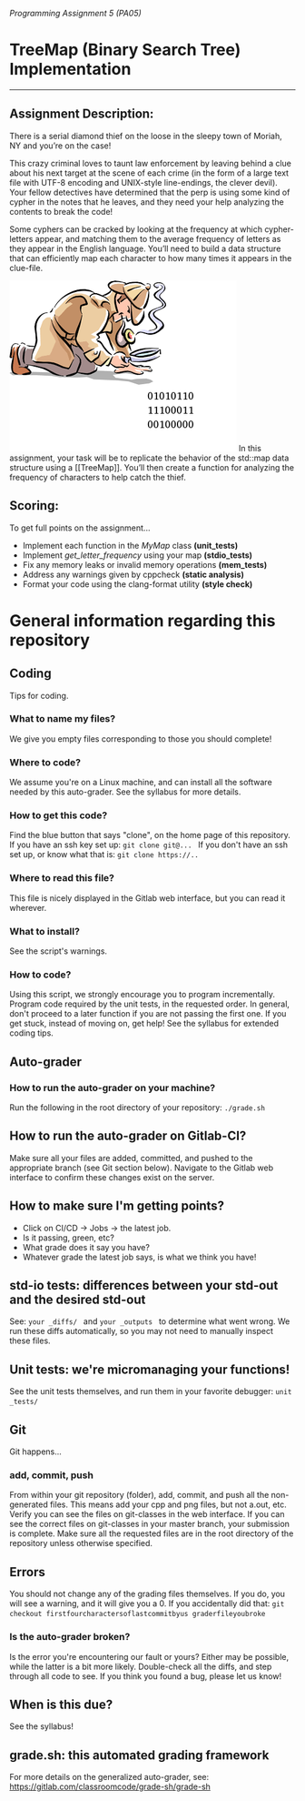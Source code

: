 
_Programming Assignment 5 (PA05)_

# TreeMap (Binary Search Tree) Implementation

--- 

## Assignment Description:

There is a serial diamond thief on the loose in the sleepy town of Moriah, NY and you’re on the case!

This crazy criminal loves to taunt law enforcement by leaving behind a clue about his next target at the scene of each crime (in the form of a large text file with UTF-8 encoding and UNIX-style line-endings, the clever devil). Your fellow detectives have determined that the perp is using some kind of cypher in the notes that he leaves, and they need your help analyzing the contents to break the code!

Some cyphers can be cracked by looking at the frequency at which cypher-letters appear, and matching them to the average frequency of letters as they appear in the English language. You’ll need to build a data structure that can efficiently map each character to how many times it appears in the clue-file.

![](detective.png)
In this assignment, your task will be to replicate the behavior of the std::map data structure using a [[TreeMap]]. You’ll then create a function for analyzing the frequency of characters to help catch the thief.

## Scoring:

To get full points on the assignment...
* Implement each function in the _MyMap_ class **(unit_tests)**
* Implement _get_letter_frequency_ using your map **(stdio_tests)**
* Fix any memory leaks or invalid memory operations **(mem_tests)**
* Address any warnings given by cppcheck **(static analysis)**
* Format your code using the clang-format utility **(style check)**


# General information regarding this repository

## Coding
Tips for coding.

### What to name my files?
We give you empty files corresponding to those you should complete!

### Where to code?
We assume you're on a Linux machine, and can install all the software needed by this auto-grader.
See the syllabus for more details.

### How to get this code?
Find the blue button that says "clone", on the home page of this repository.
If you have an ssh key set up:
 `git clone git@... `
If you don't have an ssh set up, or know what that is:
 `git clone https://.. `

### Where to read this file?
This file is nicely displayed in the Gitlab web interface, but you can read it wherever.

### What to install?
See the script's warnings.

### How to code?
Using this script, we strongly encourage you to program incrementally. 
Program code required by the unit tests, in the requested order. 
In general, don't proceed to a later function if you are not passing the first one.
If you get stuck, instead of moving on, get help!
See the syllabus for extended coding tips.

## Auto-grader

### How to run the auto-grader on your machine?
Run the following in the root directory of your repository:
 `./grade.sh `

## How to run the auto-grader on Gitlab-CI?
Make sure all your files are added, committed, and pushed to the appropriate branch (see Git section below).
Navigate to the Gitlab web interface to confirm these changes exist on the server.

## How to make sure I'm getting points?
 * Click on CI/CD -> Jobs -> the latest job.
 * Is it passing, green, etc? 
 * What grade does it say you have?
 * Whatever grade the latest job says, is what we think you have!

## std-io tests: differences between your std-out and the desired std-out
See:  `your _diffs/ ` and  `your _outputs ` to determine what went wrong. 
We run these diffs automatically, so you may not need to manually inspect these files.

## Unit tests: we're micromanaging your functions!
See the unit tests themselves, and run them in your favorite debugger:
 `unit _tests/ `

## Git
Git happens...

### add, commit, push
From within your git repository (folder), add, commit, and push all the non-generated files. 
This means add your cpp and png files, but not a.out, etc.
Verify you can see the files on git-classes in the web interface.
If you can see the correct files on git-classes in your master branch, your submission is complete.
Make sure all the requested files are in the root directory of the repository unless otherwise specified.

## Errors
You should not change any of the grading files themselves. 
If you do, you will see a warning, and it will give you a 0.
If you accidentally did that:
`git checkout firstfourcharactersoflastcommitbyus graderfileyoubroke`

### Is the auto-grader broken?
Is the error you're encountering our fault or yours?
Either may be possible, while the latter is a bit more likely.
Double-check all the diffs, and step through all code to see.
If you think you found a bug, please let us know!

## When is this due?
See the syllabus!

## grade.sh: this automated grading framework
For more details on the generalized auto-grader, see:
https://gitlab.com/classroomcode/grade-sh/grade-sh

